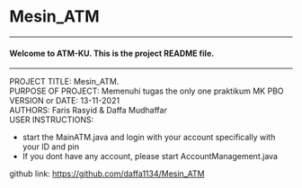 # Mesin_ATM
------------------------------------------------------------------------
#### Welcome to ATM-KU. This is the project README file. 
------------------------------------------------------------------------
  
  PROJECT TITLE: Mesin_ATM.  
  PURPOSE OF PROJECT: Memenuhi tugas the only one praktikum MK PBO  
  VERSION or DATE: 13-11-2021  
  AUTHORS: Faris Rasyid & Daffa Mudhaffar    
  USER INSTRUCTIONS: 
   - start the MainATM.java and login with your account specifically with your ID and pin  
   - If you dont have any account, please start AccountManagement.java  

  
  github link: https://github.com/daffa1134/Mesin_ATM
